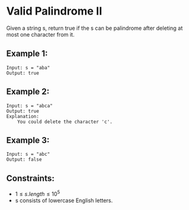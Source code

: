 # Valid Palindrome II

Given a string s, return true if the s can be palindrome after deleting at  
most one character from it.

 

## Example 1:

    Input: s = "aba"
    Output: true
    
## Example 2:

    Input: s = "abca"
    Output: true
    Explanation: 
        You could delete the character 'c'.

## Example 3:

    Input: s = "abc"
    Output: false
    
 

## Constraints:

* $1 \le s.length \le 10^5$
* s consists of lowercase English letters.

